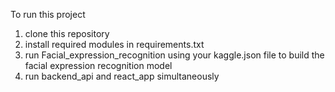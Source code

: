 To run this project 
1. clone this repository
2. install required modules in requirements.txt
3. run Facial_expression_recognition using your kaggle.json file to build the facial expression recognition model
4. run backend_api and react_app simultaneously
